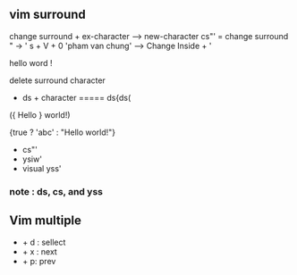 ## vim surround

change surround + ex-character --> new-character
cs"' = change surround " -> '
s + V + 0
'pham van chung'
--> Change Inside + '

hello word !

delete surround character

- ds + character ===== ds{ds(

({ Hello } world!)

{true ? 'abc' : "Hello world!"}

- cs"'
- ysiw'
- visual yss'

### note : ds, cs, and yss
## Vim multiple

- <C>+ d : sellect
- <C> + x : next
- <C> + p: prev
